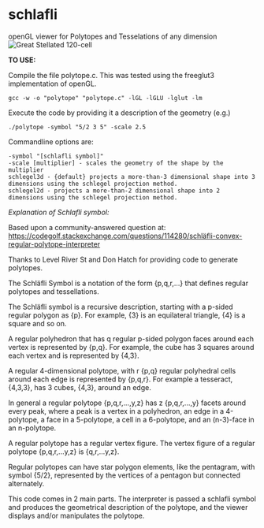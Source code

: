 # schlafli
openGL viewer for Polytopes and Tesselations of any dimension
![Great Stellated 120-cell](https://raw.githubusercontent.com/aruth2/schlafli/master/120cell.gif)

**TO USE:**

Compile the file polytope.c. This was tested using the freeglut3 implementation of openGL. 

    gcc -w -o "polytope" "polytope.c" -lGL -lGLU -lglut -lm

Execute the code by providing it a description of the geometry (e.g.)

    ./polytope -symbol "5/2 3 5" -scale 2.5

Commandline options are:

    -symbol "[schlafli symbol]"
    -scale [multiplier] - scales the geometry of the shape by the multiplier
    schlegel3d - {default} projects a more-than-3 dimensional shape into 3 dimensions using the schlegel projection method.
    schlegel2d - projects a more-than-2 dimensional shape into 2 dimensions using the schlegel projection method.

*Explanation of Schlafli symbol:*

Based upon a community-answered question at: https://codegolf.stackexchange.com/questions/114280/schläfli-convex-regular-polytope-interpreter

Thanks to Level River St and Don Hatch for providing code to generate polytopes.

The Schläfli Symbol is a notation of the form {p,q,r,...} that defines regular polytopes and tessellations.

The Schläfli symbol is a recursive description, starting with a p-sided regular polygon as {p}. For example, {3} is an equilateral triangle, {4} is a square and so on.

A regular polyhedron that has q regular p-sided polygon faces around each vertex is represented by {p,q}. For example, the cube has 3 squares around each vertex and is represented by {4,3}.

A regular 4-dimensional polytope, with r {p,q} regular polyhedral cells around each edge is represented by {p,q,r}. For example a tesseract, {4,3,3}, has 3 cubes, {4,3}, around an edge.

In general a regular polytope {p,q,r,...,y,z} has z {p,q,r,...,y} facets around every peak, where a peak is a vertex in a polyhedron, an edge in a 4-polytope, a face in a 5-polytope, a cell in a 6-polytope, and an (n-3)-face in an n-polytope.

A regular polytope has a regular vertex figure. The vertex figure of a regular polytope {p,q,r,...y,z} is {q,r,...y,z}.

Regular polytopes can have star polygon elements, like the pentagram, with symbol {5/2}, represented by the vertices of a pentagon but connected alternately.


This code comes in 2 main parts. The interpreter is passed a schlafli symbol and produces the geometrical description of the polytope, and the viewer displays and/or manipulates the polytope.


